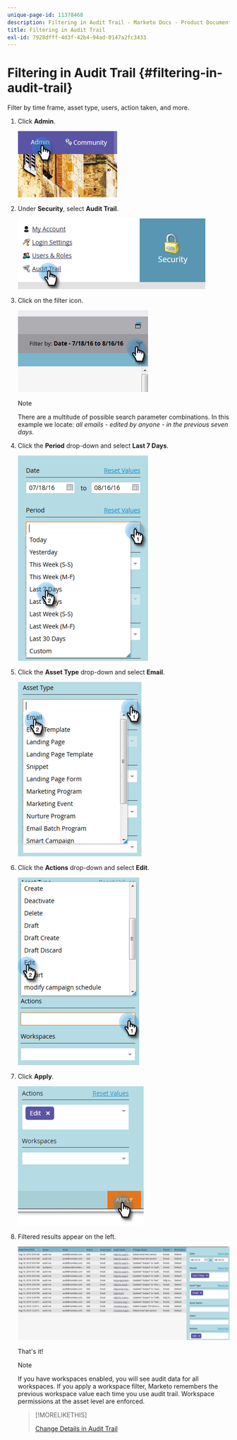 ```yaml
---
unique-page-id: 11378468
description: Filtering in Audit Trail - Marketo Docs - Product Documentation
title: Filtering in Audit Trail
exl-id: 7928dfff-4d3f-42b4-94ad-0147a2fc3433
---
```

# Filtering in Audit Trail {#filtering-in-audit-trail}

Filter by time frame, asset type, users, action taken, and more.

1. Click **Admin**.

   ![](assets/one-1.png)

1. Under **Security**, select **Audit Trail**.

   ![](assets/two-1.png)

1. Click on the filter icon.

   ![](assets/three.png)

   >[!NOTE]
   >
   >There are a multitude of possible search parameter combinations. In this example we locate: _all emails - edited by anyone - in the previous seven days_.

1. Click the **Period** drop-down and select **Last 7 Days**.

   ![](assets/four.png)

1. Click the **Asset Type** drop-down and select **Email**.

   ![](assets/five.png)

1. Click the **Actions** drop-down and select **Edit**.

   ![](assets/six.png)

1. Click **Apply**.

   ![](assets/seven.png)

1. Filtered results appear on the left.

   ![](assets/eight.png)

   That's it!

   >[!NOTE]
   >
   >If you have workspaces enabled, you will see audit data for all workspaces. If you apply a workspace filter, Marketo remembers the previous workspace value each time you use audit trail. Workspace permissions at the asset level are enforced.

   >[!MORELIKETHIS]
   >
   >[Change Details in Audit Trail](/help/marketo/product-docs/administration/audit-trail/change-details-in-audit-trail.md)
